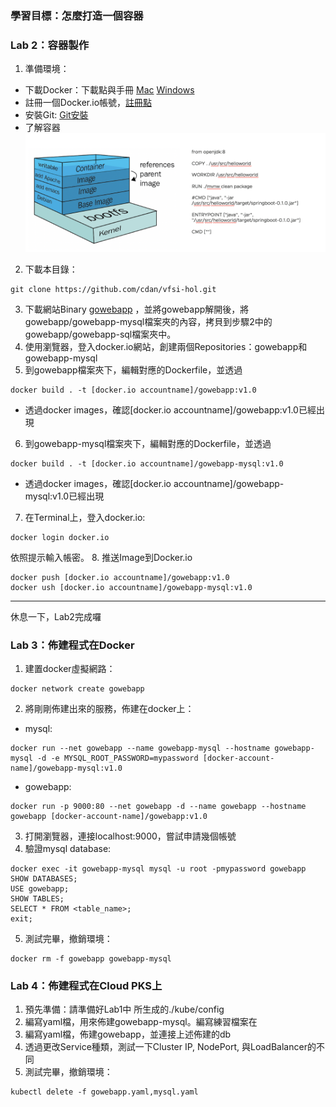 ### 學習目標：怎麼打造一個容器
### Lab 2：容器製作
1. 準備環境：
* 下載Docker：下載點與手冊 [Mac](https://docs.docker.com/v17.12/docker-for-mac/install/#install-and-run-docker-for-mac) [Windows](https://docs.docker.com/docker-for-windows/install/)
* 註冊一個Docker.io帳號，[註冊點](https://hub.docker.com/)
* 安裝Git: [Git安裝](https://gitbook.tw/chapters/environment/install-git-in-mac.html)
* 了解容器![Image架構](https://github.com/cdan/vfsi-hol/blob/master/pictures/container-image.png)

2. 下載本目錄： 
```
git clone https://github.com/cdan/vfsi-hol.git
```
3. 下載網站Binary [gowebapp](https://s3.eu-central-1.amazonaws.com/heptio-edu-static/foundations/gowebapp.tar.gz) ，並將gowebapp解開後，將gowebapp/gowebapp-mysql檔案夾的內容，拷貝到步驟2中的gowebapp/gowebapp-sql檔案夾中。
4. 使用瀏覽器，登入docker.io網站，創建兩個Repositories：gowebapp和gowebapp-mysql
5. 到gowebapp檔案夾下，編輯對應的Dockerfile，並透過
```
docker build . -t [docker.io accountname]/gowebapp:v1.0 
```
* 透過docker images，確認[docker.io accountname]/gowebapp:v1.0已經出現
6. 到gowebapp-mysql檔案夾下，編輯對應的Dockerfile，並透過
```
docker build . -t [docker.io accountname]/gowebapp-mysql:v1.0
```
* 透過docker images，確認[docker.io accountname]/gowebapp-mysql:v1.0已經出現
7. 在Terminal上，登入docker.io: 
```
docker login docker.io
``` 
依照提示輸入帳密。
8. 推送Image到Docker.io
``` 
docker push [docker.io accountname]/gowebapp:v1.0 
docker ush [docker.io accountname]/gowebapp-mysql:v1.0
```
---
休息一下，Lab2完成囉
### Lab 3：佈建程式在Docker
1. 建置docker虛擬網路：
```
docker network create gowebapp
```
2. 將剛剛佈建出來的服務，佈建在docker上：
* mysql: 
```
docker run --net gowebapp --name gowebapp-mysql --hostname gowebapp-mysql -d -e MYSQL_ROOT_PASSWORD=mypassword [docker-account-name]/gowebapp-mysql:v1.0
```

* gowebapp:
```
docker run -p 9000:80 --net gowebapp -d --name gowebapp --hostname gowebapp [docker-account-name]/gowebapp:v1.0
```
3. 打開瀏覽器，連接localhost:9000，嘗試申請幾個帳號
4. 驗證mysql database: 
```
docker exec -it gowebapp-mysql mysql -u root -pmypassword gowebapp
SHOW DATABASES;
USE gowebapp;
SHOW TABLES;
SELECT * FROM <table_name>;
exit;
```
5. 測試完畢，撤銷環境：
```
docker rm -f gowebapp gowebapp-mysql
```
### Lab 4：佈建程式在Cloud PKS上
1. 預先準備：請準備好Lab1中 所生成的./kube/config
2. 編寫yaml檔，用來佈建gowebapp-mysql。編寫練習檔案在
3. 編寫yaml檔，佈建gowebapp，並連接上述佈建的db
4. 透過更改Service種類，測試一下Cluster IP, NodePort, 與LoadBalancer的不同 
5. 測試完畢，撤銷環境：
```
kubectl delete -f gowebapp.yaml,mysql.yaml
```